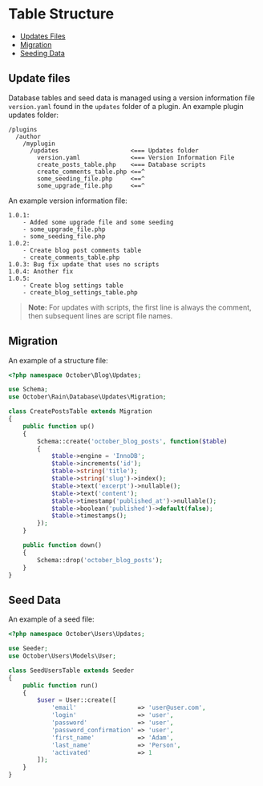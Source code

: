 # Table Structure

- [Updates Files](#update-files)
- [Migration](#migration)
- [Seeding Data](#seeding-data)



<a name="#update-files"></a>
## Update files
Database tables and seed data is managed using a version information file `version.yaml` found 
in the `updates` folder of a plugin. An example plugin updates folder:

```
/plugins
  /author
    /myplugin
      /updates                    <=== Updates folder
        version.yaml              <=== Version Information File
        create_posts_table.php    <=== Database scripts
        create_comments_table.php <==^
        some_seeding_file.php     <==^
        some_upgrade_file.php     <==^
```

An example version information file:

```
1.0.1:
    - Added some upgrade file and some seeding
    - some_upgrade_file.php
    - some_seeding_file.php
1.0.2:
    - Create blog post comments table
    - create_comments_table.php
1.0.3: Bug fix update that uses no scripts
1.0.4: Another fix
1.0.5: 
    - Create blog settings table
    - create_blog_settings_table.php
```

> **Note:** For updates with scripts, the first line is always the comment, then subsequent lines are script file names.



<a name="migration"></a>
## Migration

An example of a structure file:

```php
<?php namespace October\Blog\Updates;

use Schema;
use October\Rain\Database\Updates\Migration;

class CreatePostsTable extends Migration
{
    public function up()
    {
        Schema::create('october_blog_posts', function($table)
        {
            $table->engine = 'InnoDB';
            $table->increments('id');
            $table->string('title');
            $table->string('slug')->index();
            $table->text('excerpt')->nullable();
            $table->text('content');
            $table->timestamp('published_at')->nullable();
            $table->boolean('published')->default(false);
            $table->timestamps();
        });
    }

    public function down()
    {
        Schema::drop('october_blog_posts');
    }
}
```



<a name="seed-data"></a>
## Seed Data

An example of a seed file:

```php
<?php namespace October\Users\Updates;

use Seeder;
use October\Users\Models\User;

class SeedUsersTable extends Seeder
{
    public function run()
    {
        $user = User::create([
            'email'                 => 'user@user.com',
            'login'                 => 'user',
            'password'              => 'user',
            'password_confirmation' => 'user',
            'first_name'            => 'Adam',
            'last_name'             => 'Person',
            'activated'             => 1
        ]);
    }
}
```